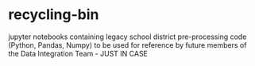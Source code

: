 # recycling-bin
jupyter notebooks containing legacy school district pre-processing code (Python, Pandas, Numpy)
to be used for reference by future members of the Data Integration Team - JUST IN CASE

